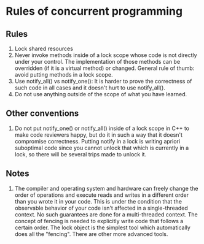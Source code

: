 # Rules of concurrent programming

## Rules

1. Lock shared resources
2. Never invoke methods inside of a lock scope whose code is not directly under your control. The implementation of those methods can be overridden (if it is a virtual method) or changed. General rule of thumb: avoid putting methods in a lock scope.
3. Use notify_all() vs notify_one(): It is harder to prove the correctness of such code in all cases and it doesn't hurt to use notify_all().
4. Do not use anything outside of the scope of what you have learned.

## Other conventions 

1. Do not put notify_one() or notify_all() inside of a lock scope in C++ to make code reviewers happy, but do it in such a way that it doesn't compromise correctness. Putting notify in a lock is writing apriori suboptimal code since you cannot unlock that which is currently in a lock, so there will be several trips made to unlock it.


## Notes

1. The compiler and operating system and hardware can freely change the order of operations and execute reads and writes in a different order than you wrote it in your code. This is under the condition that the observable behavior of your code isn't affected in a single-threaded context. No such guarantees are done for a multi-threaded context. The concept of fencing is needed to explicitly write code that follows a certain order. The lock object is the simplest tool which automatically does all the "fencing". There are other more advanced tools.
